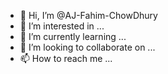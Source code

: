 - 👋 Hi, I’m @AJ-Fahim-ChowDhury
- 👀 I’m interested in ...
- 🌱 I’m currently learning ...
- 💞️ I’m looking to collaborate on ...
- 📫 How to reach me ...

<!---
AJ-Fahim-ChowDhury/AJ-Fahim-ChowDhury is a ✨ special ✨ repository because its `README.md` (this file) appears on your GitHub profile.
You can click the Preview link to take a look at your changes.
--->
